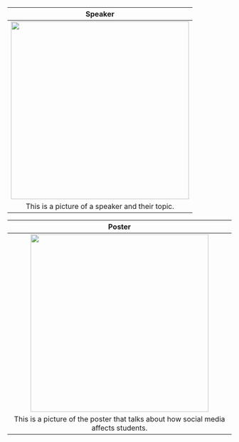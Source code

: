 |                                  Speaker                                   |
| :------------------------------------------------------------------------: |
|          <img src="https://i.imgur.com/XBBiWxg.jpeg" width="400">          |
|              This is a picture of a speaker and their topic.               |

|                                   Poster                                   |
| :------------------------------------------------------------------------: |
|          <img src="https://i.imgur.com/SzGuQQH.jpeg" width="400">          |
|This is a picture of the poster that talks about how social media affects students.|
